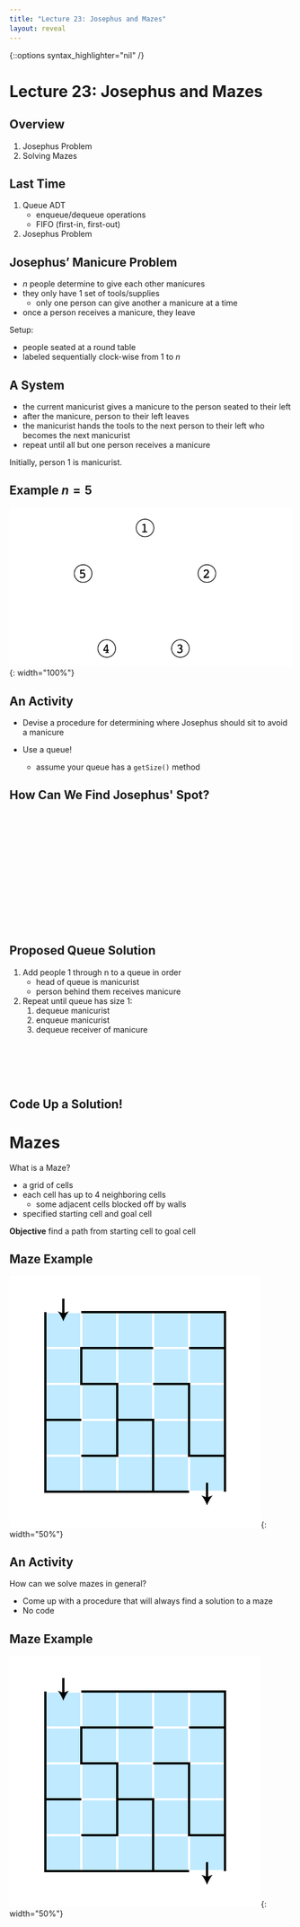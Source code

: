 ```yaml
---
title: "Lecture 23: Josephus and Mazes"
layout: reveal
---
```

{::options syntax_highlighter="nil" /}

# Lecture 23: Josephus and Mazes

## Overview

1. Josephus Problem
2. Solving Mazes

## Last Time

1. Queue ADT
    - enqueue/dequeue operations
	- FIFO (first-in, first-out)
2. Josephus Problem

## Josephus’ Manicure Problem

- $n$ people determine to give each other manicures
- they only have 1 set of tools/supplies
    + only one person can give another a manicure at a time
- once a person receives a manicure, they leave

Setup:

- people seated at a round table
- labeled sequentially clock-wise from $1$ to $n$

## A System

- the current manicurist gives a manicure to the person seated to their left
- after the manicure, person to their left leaves
- the manicurist hands the tools to the next person to their left who becomes the next manicurist
- repeat until all but one person receives a manicure

Initially, person 1 is manicurist.

## Example $n = 5$

![](/assets/img/josephus/josephus-5.png){: width="100%"}

## An Activity

- Devise a procedure for determining where Josephus should sit to avoid a manicure

- Use a queue!
    + assume your queue has a `getSize()` method
	
## How Can We Find Josephus' Spot?

<div style="margin-bottom: 18em"></div>

## Proposed Queue Solution

1. Add people 1 through n to a queue in order 
    - head of queue is manicurist
	- person behind them receives manicure
2. Repeat until queue has size 1:
    1. dequeue manicurist
    2. enqueue manicurist
    3. dequeue receiver of manicure
	
<div style="margin-bottom: 8em"></div>

## Code Up a Solution!

# Mazes

What is a Maze?

- a grid of cells
- each cell has up to 4 neighboring cells
    - some adjacent cells blocked off by walls
- specified starting cell and goal cell

**Objective** find a path from starting cell to goal cell

## Maze Example

![](/assets/img/mazes/maze01.png){: width="50%"}

## An Activity

How can we solve mazes in general?

- Come up with a procedure that will always find a solution to a maze
- No code

## Maze Example

![](/assets/img/mazes/maze01.png){: width="50%"}

<!-- ## High Level Strategy -->

<!-- - explore until we reach the goal! -->
<!-- - keep track of where we’ve been so we don’t repeat cells -->

<!-- ## In More Detail -->

<!-- - fix an order on possible neighbors of cells -->
<!--     - e.g., north, east, south west -->
<!-- - when visiting a cell: -->
<!--     - mark it as visited -->
<!--     - check if it is the goal -->
<!--     - if not, visit “next” unvisited neighbor -->
<!--     - if no unvisited neighbors, return to “parent” cell -->
	

<!-- ## Representing a Maze in Code -->

<!-- - `Cell` class stores (among other things) -->
<!--     - list of references to neighboring `Cell`s (those not separated by walls) -->
<!-- - `Maze` class stores -->
<!--     - 2d array of `Cell`s -->
<!--     - `start` and `goal` cells -->
	
<!-- ## Implementing Our Solution Strategy -->

<!-- - use an `ArrayList` to keep track of `visited` cells -->
<!-- - use a stack to keep track of `active`  cells -->
<!--     - `active` cells form a path from `start` to current cell -->
<!--     - when we visit a new cell, push it to the stack -->
<!--     - when we’ve explored all neighbors (and haven’t found the goal): -->
<!--         - pop current cell off stack -->
<!--         - return to previous cell on stack—cell from which we initially visited current cell -->

<!-- ## Illustration -->

<!-- ![](/assets/img/mazes/maze02.png){: width="30%"} -->

<!-- <div style="margin-bottom: 6em"></div> -->

<!-- ## Recursion: Our Old Friend -->

<!-- Use a stack an find goal recursively -->

<!-- - write method `boolean solve (Stack<Cell> active, ArrayList<Cell> visited) {...}` -->

<!-- How? -->

<!-- ## Stack-based solution -->

<!-- - idea: try to find `goal` from `current` cell (top of `active`) -->
<!--     - if `current` is `goal`, return `true` -->
<!--     - otherwise, find `goal` from unvisited neighbors: -->
<!--         - push neighbor onto `active` stack and add neighbor to `visited` -->
<!--         - call `solve` to continue exploration from new neighbor -->
<!--     - if recursive call to `solve` returns `true`, we should return `true` too -->
<!--     - if exploration fails to find anything pop `current` off stack and return `false` -->

<!-- When `goal` is found, `active` will contain the path from `start` to `goal` 	 -->

<!-- ## Solution in Code -->


<!-- ## Question -->

<!-- Some of our solutions were really inefficient! -->

<!-- - goal could be adjacent to start, but a much longer path from start to goal is found -->

<!-- How could we ensure that we find the shortest path from start to goal? -->

<!-- ## Another Strategy -->

<!-- Explore in all directions simultaneously! -->
